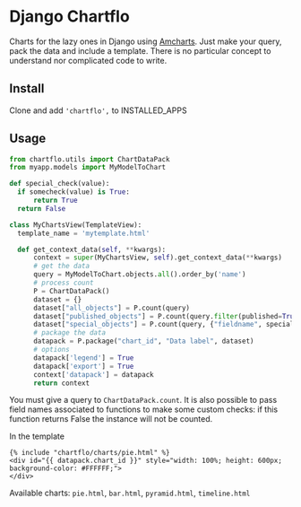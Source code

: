 Django Chartflo
===============

Charts for the lazy ones in Django using [Amcharts](https://www.amcharts.com). Just make your query, pack the data and 
include a template. 
There is no particular concept to understand nor complicated code to write.

Install
--------------

Clone and add `'chartflo',` to INSTALLED_APPS

Usage
--------------

  ```python
from chartflo.utils import ChartDataPack
from myapp.models import MyModelToChart

def special_check(value):
	if somecheck(value) is True:
		return True
	return False

class MyChartsView(TemplateView):
    template_name = 'mytemplate.html'

    def get_context_data(self, **kwargs):
        context = super(MyChartsView, self).get_context_data(**kwargs)
        # get the data
        query = MyModelToChart.objects.all().order_by('name')
		# process count
        P = ChartDataPack()
        dataset = {}
        dataset["all_objects"] = P.count(query)
        dataset["published_objects"] = P.count(query.filter(published=True))
        dataset["special_objects"] = P.count(query, {"fieldname", special_check})
        # package the data
        datapack = P.package("chart_id", "Data label", dataset)
        # options
        datapack['legend'] = True
        datapack['export'] = True
        context['datapack'] = datapack
        return context
  ```

You must give a query to ``ChartDataPack.count``. It is also possible to pass field names associated to functions to 
make some custom checks: if this function returns False the instance will not be counted.

In the template

   ```django
{% include "chartflo/charts/pie.html" %}
<div id="{{ datapack.chart_id }}" style="width: 100%; height: 600px; background-color: #FFFFFF;">
</div>
   ```

Available charts: `pie.html`, `bar.html`, `pyramid.html`, `timeline.html`

